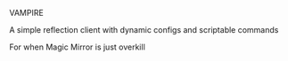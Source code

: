 VAMPIRE

A simple reflection client with dynamic configs and scriptable commands

For when Magic Mirror is just overkill
